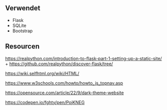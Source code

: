 
## Verwendet
- Flask
- SQLite
- Bootstrap

## Resourcen
https://realpython.com/introduction-to-flask-part-1-setting-up-a-static-site/
+ 
https://github.com/realpython/discover-flask/tree/

https://wiki.selfhtml.org/wiki/HTML/

https://www.w3schools.com/howto/howto_js_topnav.asp

https://opensource.com/article/22/9/dark-theme-website

https://codepen.io/fghty/pen/PojKNEG